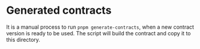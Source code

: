 # Generated contracts
It is a manual process to run `pnpm generate-contracts`, when a new contract version is ready to be used. The script will build the contract and copy it to this directory.
